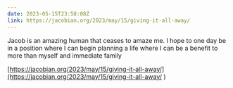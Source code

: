 ```yaml
---
date: 2023-05-15T23:58:08Z
link: https://jacobian.org/2023/may/15/giving-it-all-away/
---
```


Jacob is an amazing human that ceases to amaze me. I hope to one day be in a position where I can begin planning a life where I can be a benefit to more than myself and immediate family

[https://jacobian.org/2023/may/15/giving-it-all-away/](https://jacobian.org/2023/may/15/giving-it-all-away/
)
